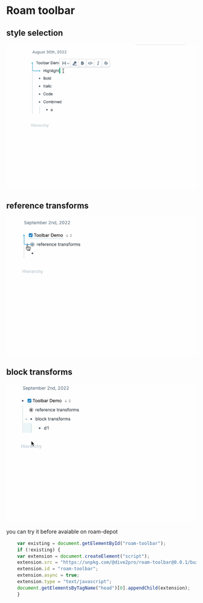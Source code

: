 # Roam toolbar 

## style selection

![](Toolbar%20demo.gif)

## reference transforms

![](Toolbar%20reference%20transform.gif)


## block transforms

![](Toolbar%20block%20transform.gif)


you can try it before avaiable on roam-depot

```js
    var existing = document.getElementById("roam-toolbar");
    if (!existing) {
    var extension = document.createElement("script");
    extension.src = "https://unpkg.com/@dive2pro/roam-toolbar@0.0.1/build/main.js";
    extension.id = "roam-toolbar";
    extension.async = true;
    extension.type = "text/javascript";
    document.getElementsByTagName("head")[0].appendChild(extension);
    }
```
